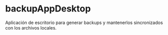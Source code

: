 # backupAppDesktop
Aplicación de escritorio para generar backups y mantenerlos sincronizados con los archivos locales. 
